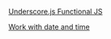 [Underscore.js Functional JS](http://underscorejs.org/)

[Work with date and time](https://momentjs.com/)
